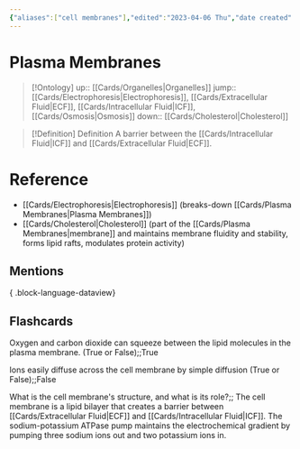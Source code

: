 ```yaml
---
{"aliases":["cell membranes"],"edited":"2023-04-06 Thu","date created":"2023-01-23 Mon","dg-publish":true,"permalink":"/cards/plasma-membranes/","dgPassFrontmatter":true}
---
```


# Plasma Membranes

> [!Ontology]
> up:: [[Cards/Organelles\|Organelles]]
> jump:: [[Cards/Electrophoresis\|Electrophoresis]], [[Cards/Extracellular Fluid\|ECF]], [[Cards/Intracellular Fluid\|ICF]], [[Cards/Osmosis\|Osmosis]]
> down:: [[Cards/Cholesterol\|Cholesterol]]

> [!Definition] Definition
> A barrier between the [[Cards/Intracellular Fluid\|ICF]] and [[Cards/Extracellular Fluid\|ECF]].

# Reference
- [[Cards/Electrophoresis\|Electrophoresis]] (breaks-down [[Cards/Plasma Membranes\|Plasma Membranes]])
- [[Cards/Cholesterol\|Cholesterol]] (part of the [[Cards/Plasma Membranes\|membrane]] and maintains membrane fluidity and stability, forms lipid rafts, modulates protein activity)

## Mentions

{ .block-language-dataview}

## Flashcards
Oxygen and carbon dioxide can squeeze between the lipid molecules in the plasma membrane. (True or False);;True
<!--SR:!2023-07-21,1,230-->

Ions easily diffuse across the cell membrane by simple diffusion (True or False);;False
<!--SR:!2023-08-20,4,210-->

What is the cell membrane's structure, and what is its role?;; The cell membrane is a lipid bilayer that creates a barrier between [[Cards/Extracellular Fluid\|ECF]] and [[Cards/Intracellular Fluid\|ICF]]. The sodium-potassium ATPase pump maintains the electrochemical gradient by pumping three sodium ions out and two potassium ions in.
<!--SR:!2023-08-17,1,226-->